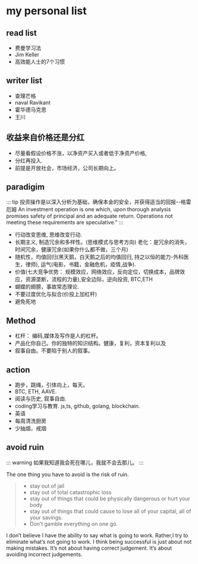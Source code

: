 # my personal list

## read list
- 费曼学习法
- Jim Keller
- 高效能人士的7个习惯

## writer list
- 查理芒格
- naval Ravikant
- 霍华德马克思
- 王川

## 收益来自价格还是分红
- 尽量看假设价格不涨，以净资产买入或者低于净资产价格,
- 分红再投入.
- 前提是开放社会，市场经济，公司长期向上。

## paradigim

::: tip
投资操作是以深入分析为基础，确保本金的安全，并获得适当的回报--格雷厄姆
An investment operation is one which, upon thorough analysis promises safety of principal and an adequate return. Operations not meeting these requirements are speculative.”
:::

- 行动改变思维, 思维改变行动.
- 长期主义, 制造冗余和多样性。(思维模式与思考方向) 老化：是冗余的消失，时间冗余，健康冗余(如果你什么都不做，三个月)
- 随机性，均值回归(黑天鹅，白天鹅之后的均值回归, 持之以恒的能力-外科医生，律师), 运气(电影，书籍，金融危机，疫情,战争).
- 价值(七大竞争优势： 规模效应，网络效应，反向定位，切换成本，品牌效应，资源垄断，流程的力量),安全边际，逆向投资, BTC,ETH
- 蝴蝶的翅膀，事故常态理论.
- 不要过度优化与拟合(价投上加杠杆)
- 避免死地


## Method
- 杠杆： 编码,媒体及写作是人的杠杆。
- 产品化你自己。你的独特的知识结构。健康，复利，资本复利以及
- 叙事自由。不要陷于别人的叙事。

## action
- 跑步，跳绳，引体向上，每天。
- BTC, ETH, AAVE.
- 阅读与历史, 叙事自由.
- coding学习与教育. js,ts, github, golang, blockchain.
- 英语
- 每周清洗厨房
- 少抽烟，戒烟
## avoid ruin
::: warning
如果我知道我会死在哪儿，我就不会去那儿。
:::

The one  thing you have to avoid is the risk of ruin.
> - stay out of jail
> - stay out of total catastrophic loss
> - stay out of things that could be physically dangerous or hurt your body
> - stay out of things that could cause to lose all of your capital, all of your savings.
> - Don’t gamble everything on one go.

I don’t believe I have the ability to say what is going to work.
Rather,I try to eliminate what’s not going to work.
I think  being successful is just about not making mistakes.
It’s not about having correct judgement. It’s about avoiding incorrect judgements.
